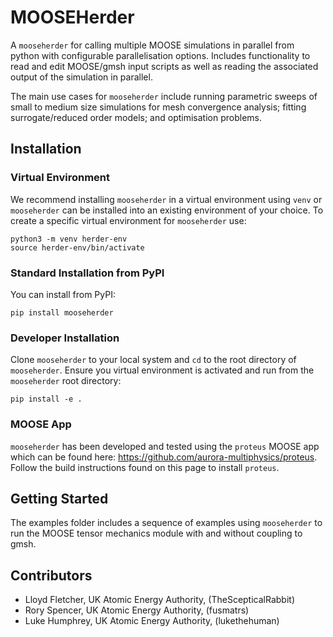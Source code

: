 # MOOSEHerder
A `mooseherder` for calling multiple MOOSE simulations in parallel from python with configurable parallelisation options. Includes functionality to read and edit MOOSE/gmsh input scripts as well as reading the associated output of the simulation in parallel.

The main use cases for `mooseherder` include running parametric sweeps of small to medium size simulations for mesh convergence analysis; fitting surrogate/reduced order models; and optimisation problems.

## Installation
### Virtual Environment

We recommend installing `mooseherder` in a virtual environment using `venv` or `mooseherder` can be installed into an existing environment of your choice. To create a specific virtual environment for `mooseherder` use:

```
python3 -m venv herder-env
source herder-env/bin/activate
```

### Standard Installation from PyPI

You can install from PyPI:

```
pip install mooseherder
```

### Developer Installation

Clone `mooseherder` to your local system and `cd` to the root directory of `mooseherder`. Ensure you virtual environment is activated and run from the `mooseherder` root directory:

```
pip install -e .
```

### MOOSE App

`mooseherder` has been developed and tested using the `proteus` MOOSE app which can be found here: https://github.com/aurora-multiphysics/proteus. Follow the build instructions found on this page to install `proteus`.

## Getting Started

The examples folder includes a sequence of examples using `mooseherder` to run the MOOSE tensor mechanics module with and without coupling to gmsh.

## Contributors

- Lloyd Fletcher, UK Atomic Energy Authority, (TheScepticalRabbit)
- Rory Spencer, UK Atomic Energy Authority, (fusmatrs)
- Luke Humphrey, UK Atomic Energy Authority, (lukethehuman)
